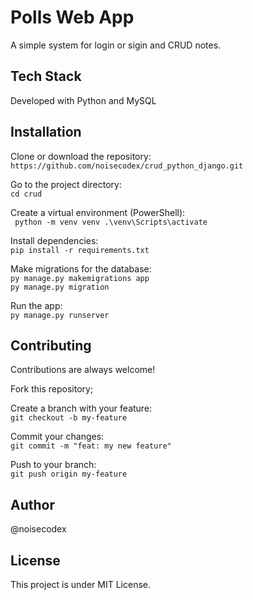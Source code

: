 # Polls Web App
A simple system for login or sigin and CRUD notes.

## Tech Stack

Developed with Python and MySQL

## Installation

Clone or download the repository:  
`https://github.com/noisecodex/crud_python_django.git`

Go to the project directory:  
`cd crud`

Create a virtual environment (PowerShell):  
` python -m venv venv
  .\venv\Scripts\activate`

Install dependencies:  
`pip install -r requirements.txt`

Make migrations for the database:  
`py manage.py makemigrations app`  
 `py manage.py migration`

Run the app:  
`py manage.py runserver`

## Contributing
Contributions are always welcome!

Fork this repository;

Create a branch with your feature:  
`git checkout -b my-feature`

Commit your changes:  
`git commit -m "feat: my new feature"`

Push to your branch:  
`git push origin my-feature `

## Author
@noisecodex

## License
This project is under MIT License.
